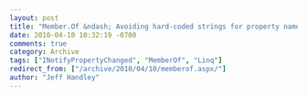 ```yaml
---
layout: post
title: "Member.Of &ndash; Avoiding hard-coded strings for property names"
date: 2010-04-10 10:32:19 -0700
comments: true
category: Archive
tags: ["INotifyPropertyChanged", "MemberOf", "Linq"]
redirect_from: ["/archive/2010/04/10/memberof.aspx/"]
author: "Jeff Handley"
---
```


